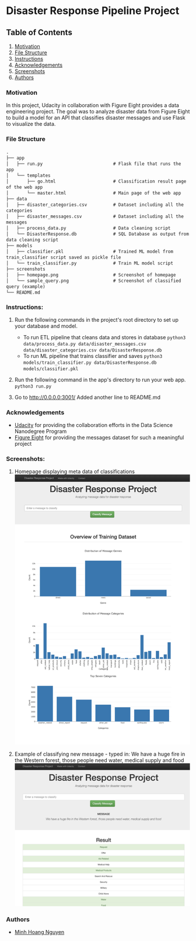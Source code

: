# Disaster Response Pipeline Project

## Table of Contents
1. [Motivation](#motivation)
2. [File Structure](#file_structure)
3. [Instructions](#instructions)
4. [Acknowledgements](#acknowledgements)
5. [Screenshots](#screenshots)
6. [Authors](#authors)

<a name="motivation"></a>

### Motivation
In this project, Udacity in collaboration with Figure Eight provides a data engineering project. The goal was to analyze disaster data from Figure Eight to build a model for an API that classifies disaster messages and use Flask to visualize the data.

<a name="file_structure"></a>

### File Structure
    .
    ├── app     
    │   ├── run.py                           # Flask file that runs the app
    │   └── templates   
    │       ├── go.html                      # Classification result page of the web app
    │       └── master.html                  # Main page of the web app    
    ├── data                   
    │   ├── disaster_categories.csv          # Dataset including all the categories  
    │   ├── disaster_messages.csv            # Dataset including all the messages
    │   ├── process_data.py                  # Data cleaning script
    │   └── DisasterResponse.db              # SQL Database as output from data cleaning script
    ├── models
    │   ├── classifier.pkl                   # Trained ML model from train_classifier script saved as pickle file
    │   └── train_classifier.py              # Train ML model script         
    ├── screenshots
    │   ├── homepage.png                     # Screenshot of homepage
    │   └── sample_query.png                 # Screenshot of classified query (example)
    └── README.md

<a name="instructions"></a>

### Instructions:

1. Run the following commands in the project's root directory to set up your database and model.

    - To run ETL pipeline that cleans data and stores in database
        `python3 data/process_data.py data/disaster_messages.csv data/disaster_categories.csv data/DisasterResponse.db`
    - To run ML pipeline that trains classifier and saves
        `python3 models/train_classifier.py data/DisasterResponse.db models/classifier.pkl`

2. Run the following command in the app's directory to run your web app.
    `python3 run.py`

3. Go to http://0.0.0.0:3001/
Added another line to README.md

<a name="acknowledgements"></a>

### Acknowledgements
- [Udacity](https://www.udacity.com/) for providing the collaboration efforts in the Data Science Nanodegree Program
- [Figure Eight](https://www.figure-eight.com/) for providing the messages dataset for such a meaningful project


<a name="screenshots"></a>

### Screenshots:
1. Homepage displaying meta data of classifications
![Sample Input](screenshots/home.png)

2. Example of classifying new message - typed in: We have a huge fire in the Western forest, those people need water, medical supply and food
![Sample Input](screenshots/sample_query.png)

<a name="authors"></a>

### Authors
- [Minh Hoang Nguyen](https://github.com/justZen94)
